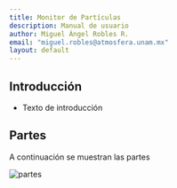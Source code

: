 ```yaml
---
title: Monitor de Partículas
description: Manual de usuario
author: Miguel Ángel Robles R.
email: "miguel.robles@atmosfera.unam.mx"
layout: default
---
```


## Introducción
* Texto de introducción

## Partes
A continuación se muestran las partes

![partes](manual_monitor_pm/assets/img/partes.png)

